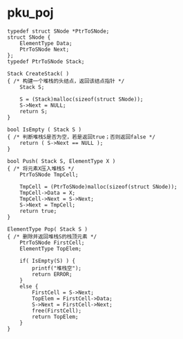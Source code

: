 # pku_poj
    typedef struct SNode *PtrToSNode;
    struct SNode {
        ElementType Data;
        PtrToSNode Next;
    };
    typedef PtrToSNode Stack;
     
    Stack CreateStack( ) 
    { /* 构建一个堆栈的头结点，返回该结点指针 */
        Stack S;
     
        S = (Stack)malloc(sizeof(struct SNode));
        S->Next = NULL;
        return S;
    }
     
    bool IsEmpty ( Stack S )
    { /* 判断堆栈S是否为空，若是返回true；否则返回false */
        return ( S->Next == NULL );
    }
     
    bool Push( Stack S, ElementType X )
    { /* 将元素X压入堆栈S */
        PtrToSNode TmpCell;
     
        TmpCell = (PtrToSNode)malloc(sizeof(struct SNode));
        TmpCell->Data = X;
        TmpCell->Next = S->Next;
        S->Next = TmpCell;
        return true;
    }
     
    ElementType Pop( Stack S )  
    { /* 删除并返回堆栈S的栈顶元素 */
        PtrToSNode FirstCell;
        ElementType TopElem;
     
        if( IsEmpty(S) ) {
            printf("堆栈空"); 
            return ERROR;
        }
        else {
            FirstCell = S->Next; 
            TopElem = FirstCell->Data;
            S->Next = FirstCell->Next;
            free(FirstCell);
            return TopElem;
        }
    }

